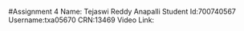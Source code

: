 #Assignment 4
Name: Tejaswi Reddy Anapalli
Student Id:700740567
Username:txa05670
CRN:13469
Video Link:
